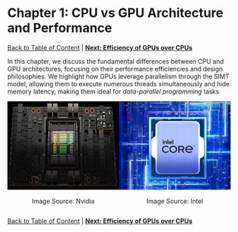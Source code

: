 # Chapter 1: CPU vs GPU Architecture and Performance
[Back to Table of Content](../../Readme.md) | **[Next: Efficiency of GPUs over CPUs](2.efficiency.md)**

In this chapter, we discuss the fundamental differences between CPU and GPU architectures, focusing on their performance efficiencies and design philosophies. We highlight how GPUs leverage parallelism through the SIMT model, allowing them to execute numerous threads simultaneously and hide memory latency, making them ideal for *data-parallel programming* tasks

<div style="display: flex; justify-content: space-around;">
    <div style="text-align: center;">
        <img src="./imgs/01.png" alt="Efficiency Comparison 1" style="width: 300px; height: 200px;">
        <p>Image Source: Nvidia</p>
    </div>
    <div style="text-align: center;">
        <img src="./imgs/00.png" alt="Efficiency Comparison 2" style="width: 300px; height: 200px;">
        <p>Image Source: Intel</p>
    </div>
</div>

[Back to Table of Content](../../Readme.md) | **[Next: Efficiency of GPUs over CPUs](2.efficiency.md)**
